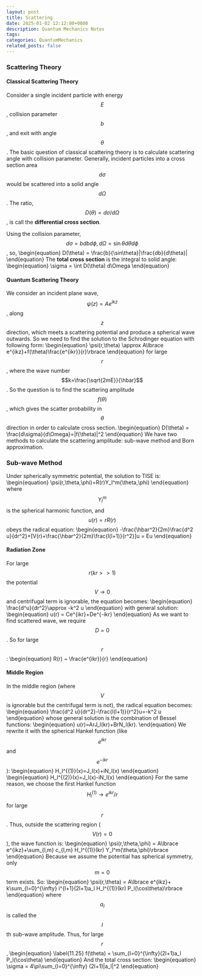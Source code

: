 ```yaml
---
layout: post
title: Scattering
date: 2025-01-02 12:12:00+0800
description: Quantum Mechanics Notes 
tags: 
categories: QuantumMechanics
related_posts: false
---
```


### Scattering Theory
#### Classical Scattering Theory
Consider a single incident particle with energy $$E$$, collision parameter $$b$$, and exit with angle $$\theta$$. The basic question of classical scattering theory is to calculate scattering angle with collision parameter.
Generally, incident particles into a cross section area $$d\sigma$$ would be scattered into a solid angle $$d\Omega$$. The ratio, $$D(\theta) = d\sigma/d\Omega$$, is call the **differential cross section**.

Using the collision parameter, $$d\sigma = bdbd\phi, d\Omega=\sin \theta d\theta d\phi$$, so,
\begin{equation}
D(\theta) = \frac{b}{\sin\theta}|\frac{db}{d\theta}|
\end{equation}
The **total cross section** is the integral to solid angle:
\begin{equation}
\sigma = \int D(\theta) d\Omega
\end{equation}

#### Quantum Scattering Theory
We consider an incident plane wave, $$\psi(z)= Ae^{ikz}$$, along $$z$$ direction, which meets a scattering potential and produce a spherical wave outwards. So we need to find the solution to the Schrodinger equation with following form:
\begin{equation}
\psi(r,\theta) \approx A\lbrace e^{ikz}+f(\theta)\frac{e^{ikr}}{r}\rbrace 
\end{equation}
for large $$r$$, where the wave number $$k=\frac{\sqrt{2mE}}{\hbar}$$.
So the question is to find the scattering amplitude $$f(\theta)$$, which gives the scatter probability in $$\theta$$ direction in order to calculate cross section.
\begin{equation}
D(\theta) = \frac{d\sigma}{d\Omega}=|f(\theta)|^2
\end{equation}
We have two methods to calculate the scattering amplitude: sub-wave method and Born approximation.
### Sub-wave Method
Under spherically symmetric potential, the solution to TISE is:
\begin{equation}
\psi(r,\theta,\phi)=R(r)Y_l^m(\theta,\phi)
\end{equation}
where $$Y_l^m$$ is the spherical harmonic function, and $$u(r)=rR(r)$$ obeys the radical equation:
\begin{equation}
-\frac{\hbar^2}{2m}\frac{d^2 u}{dr^2}+[V(r)+\frac{\hbar^2}{2m}\frac{l(l+1)}{r^2}]u = Eu
\end{equation}
#### Radiation Zone
For large $$r (kr>>1)$$ the potential $$V\to 0$$ and centrifugal term is ignorable, the equation becomes:
\begin{equation}
\frac{d^u}{dr^2}\approx -k^2 u
\end{equation}
with general solution:
\begin{equation}
u(r) = Ce^{ikr}+De^{-ikr}
\end{equation}
As we want to find scattered wave, we require $$D=0$$. So for large $$r$$:
\begin{equation}
R(r) ~ \frac{e^{ikr}}{r}
\end{equation}
#### Middle Region
In the middle region (where $$V$$ is ignorable but the centrifugal term is not), the radical equation becomes:
\begin{equation}
\frac{d^2 u}{dr^2}-\frac{l(l+1)}{r^2}u=-k^2 u
\end{equation}
whose general solution is the combination of Bessel functions:
\begin{equation}
u(r)=ArJ_l(kr)+BrN_l(kr).
\end{equation}
We rewrite it with the spherical Hankel function (like $$e^{ikr}$$ and $$e^{-ikr}$$):
\begin{equation}
H_l^{(1)}(x)=J_l(x)+iN_l(x)
\end{equation}
\begin{equation}
H_l^{(2)}(x)=J_l(x)-iN_l(x)
\end{equation}
For the same reason, we choose the first Hankel function $$H_l^{(1)} \to e^{ikr}/r$$ for large $$r$$.
Thus, outside the scattering region ($$V(r)=0$$), the wave function is:
\begin{equation}
\psi(r,\theta,\phi) = A\lbrace e^{ikz}+\sum_{l,m} c_{l,m} H_l^{(1)}(kr) Y_l^m(\theta,\phi)\rbrace
\end{equation}
Because we assume the potential has spherical symmetry, only $$m=0$$ term exists. So:
\begin{equation}
\psi(r,\theta) = A\lbrace e^{ikz}+ k\sum_{l=0}^{\infty} i^{l+1}(2l+1)a_l H_l^{(1)}(kr) P_l(\cos\theta)\rbrace
\end{equation}
where $$a_l$$ is called the $$l$$th sub-wave amplitude.
Thus, for large $$r$$,
\begin{equation}
\label{11.25}
f(\theta) = \sum_{l=0}^{\infty}(2l+1)a_l P_l(\cos\theta)
\end{equation}
And the total cross section:
\begin{equation}
\sigma = 4\pi\sum_{l=0}^{\infty} (2l+1)|a_l|^2
\end{equation}



